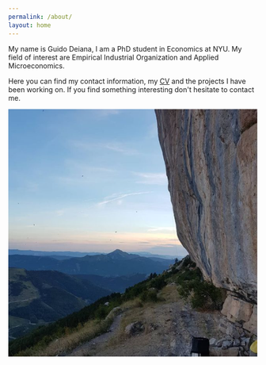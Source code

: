 ```yaml
---
permalink: /about/
layout: home
---
```


My name is Guido Deiana, I am a PhD student in Economics at NYU. My field of interest are Empirical Industrial Organization and Applied Microeconomics. 

Here you can find my contact information, my [CV](https://gdeiana.github.io/assets/docs/Guido_Deiana_CV.pdf) and the projects I have been working on. If you find something interesting don't hesitate to contact me.

![](assets/images/../../../assets/images/Ceuse.PNG)

